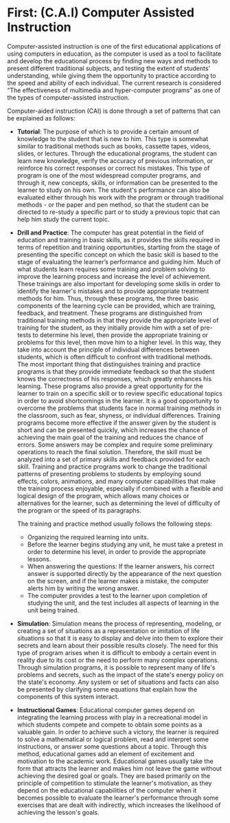 # First: (C.A.I) Computer Assisted Instruction

Computer-assisted instruction is one of the first educational applications of using computers in education, as the computer is used as a tool to facilitate and develop the educational process by finding new ways and methods to present different traditional subjects, and testing the extent of students’ understanding, while giving them the opportunity to practice according to the speed and ability of each individual. The current research is considered “The effectiveness of multimedia and hyper-computer programs” as one of the types of computer-assisted instruction.

Computer-aided instruction (CAI) is done through a set of patterns that can be explained as follows:

- **Tutorial**:
  The purpose of which is to provide a certain amount of knowledge to the student that is new to him. This type is somewhat similar to traditional methods such as books, cassette tapes, videos, slides, or lectures. Through the educational programs, the student can learn new knowledge, verify the accuracy of previous information, or reinforce his correct responses or correct his mistakes. This type of program is one of the most widespread computer programs, and through it, new concepts, skills, or information can be presented to the learner to study on his own. The student's performance can also be evaluated either through his work with the program or through traditional methods - or the paper and pen method, so that the student can be directed to re-study a specific part or to study a previous topic that can help him study the current topic.

- **Drill and Practice**:
  The computer has great potential in the field of education and training in basic skills, as it provides the skills required in terms of repetition and training opportunities, starting from the stage of presenting the specific concept on which the basic skill is based to the stage of evaluating the learner’s performance and guiding him. Much of what students learn requires some training and problem solving to improve the learning process and increase the level of achievement. These trainings are also important for developing some skills in order to identify the learner's mistakes and to provide appropriate treatment methods for him. Thus, through these programs, the three basic components of the learning cycle can be provided, which are training, feedback, and treatment. These programs are distinguished from traditional training methods in that they provide the appropriate level of training for the student, as they initially provide him with a set of pre-tests to determine his level, then provide the appropriate training or problems for this level, then move him to a higher level. In this way, they take into account the principle of individual differences between students, which is often difficult to confront with traditional methods. The most important thing that distinguishes training and practice programs is that they provide immediate feedback so that the student knows the correctness of his responses, which greatly enhances his learning. These programs also provide a great opportunity for the learner to train on a specific skill or to review specific educational topics in order to avoid shortcomings in the learner. It is a good opportunity to overcome the problems that students face in normal training methods in the classroom, such as fear, shyness, or individual differences. Training programs become more effective if the answer given by the student is short and can be presented quickly, which increases the chance of achieving the main goal of the training and reduces the chance of errors. Some answers may be complex and require some preliminary operations to reach the final solution. Therefore, the skill must be analyzed into a set of primary skills and feedback provided for each skill. Training and practice programs work to change the traditional patterns of presenting problems to students by employing sound effects, colors, animations, and many computer capabilities that make the training process enjoyable, especially if combined with a flexible and logical design of the program, which allows many choices or alternatives for the learner, such as determining the level of difficulty of the program or the speed of its paragraphs.

  The training and practice method usually follows the following steps:
  - Organizing the required learning into units.
  - Before the learner begins studying any unit, he must take a pretest in order to determine his level, in order to provide the appropriate lessons.
  - When answering the questions: If the learner answers, his correct answer is supported directly by the appearance of the next question on the screen, and if the learner makes a mistake, the computer alerts him by writing the wrong answer.
  - The computer provides a test to the learner upon completion of studying the unit, and the test includes all aspects of learning in the unit being trained.

- **Simulation**:
  Simulation means the process of representing, modeling, or creating a set of situations as a representation or imitation of life situations so that it is easy to display and delve into them to explore their secrets and learn about their possible results closely. The need for this type of program arises when it is difficult to embody a certain event in reality due to its cost or the need to perform many complex operations. Through simulation programs, it is possible to represent many of life's problems and secrets, such as the impact of the state's energy policy on the state's economy. Any system or set of situations and facts can also be presented by clarifying some equations that explain how the components of this system interact.

- **Instructional Games**:
  Educational computer games depend on integrating the learning process with play in a recreational model in which students compete and compete to obtain some points as a valuable gain. In order to achieve such a victory, the learner is required to solve a mathematical or logical problem, read and interpret some instructions, or answer some questions about a topic. Through this method, educational games add an element of excitement and motivation to the academic work. Educational games usually take the form that attracts the learner and makes him not leave the game without achieving the desired goal or goals. They are based primarily on the principle of competition to stimulate the learner's motivation, as they depend on the educational capabilities of the computer when it becomes possible to evaluate the learner's performance through some exercises that are dealt with indirectly, which increases the likelihood of achieving the lesson's goals.